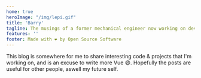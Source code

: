 ```yaml
---
home: true
heroImage: "/img/lepi.gif"
title: 'Barry'
tagline: The musings of a former mechanical engineer now working on developing data and ML centric apps
features: ''
footer: Made with ❤️ by Open Source Software
---
```



This blog is somewhere for me to share interesting code & projects that I'm working on, and is an excuse to write more Vue :smile:. Hopefully the posts are useful for other people, aswell my future self.

<posts-list-component />

<quotes-component />
